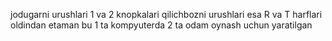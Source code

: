 jodugarni urushlari 1 va 2 knopkalari
qilichbozni urushlari esa R va T harflari
oldindan etaman bu 1 ta kompyuterda 2 ta odam oynash uchun yaratilgan
